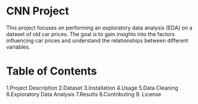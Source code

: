 # CNN Project
This project focuses on performing an exploratory data analysis (EDA) on a dataset of old car prices. The goal is to gain insights into the factors influencing car prices and understand the relationships between different variables.
# Table of Contents
1.Project Description
2.Dataset
3.Installation
4.Usage
5.Data Cleaning
6.Exploratory Data Analysis
7.Results
8.Contributing
9. License
